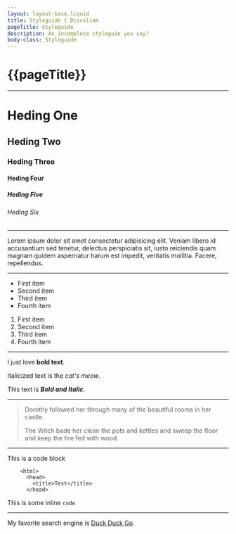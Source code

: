 ```yaml
---
layout: layout-base.liquid
title: Styleguide | Discoliam
pageTitle: Styleguide
description: An incomplete styleguie you say?
body-class: Styleguide
---
```


# {{pageTitle}}

---

# Heding One
## Heding Two
### Heding Three
#### Heding Four
##### Heding Five
###### Heding Six

---

Lorem ipsum dolor sit amet consectetur adipisicing elit. Veniam libero id accusantium sed tenetur, delectus perspiciatis sit, iusto reiciendis quam magnam quidem aspernatur harum est impedit, veritatis mollitia. Facere, repellendus.

---

* First item
* Second item
* Third item
* Fourth item

1. First item
2. Second item
3. Third item
4. Fourth item

---

I just love **bold text**.

Italicized text is the *cat's meow*.

This text is ***Bold and Italic***.

---

> Dorothy followed her through many of the beautiful rooms in her castle.
>
>The Witch bade her clean the pots and kettles and sweep the floor and keep the fire fed with wood.

---

This is a code block

        <html>
          <head>
            <title>Test</title>
          </head>


This is some inline `code`

***

My favorite search engine is [Duck Duck Go](https://duckduckgo.com).